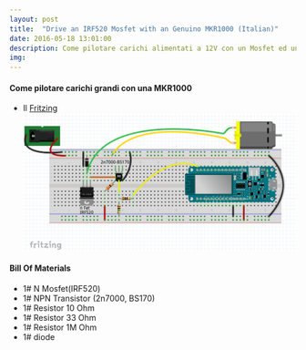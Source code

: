 ```yaml
---
layout: post
title:  "Drive an IRF520 Mosfet with an Genuino MKR1000 (Italian)"
date: 2016-05-18 13:01:00
description: Come pilotare carichi alimentati a 12V con un Mosfet ed una Genuino MKR1000
img:
---
```




#### Come pilotare carichi grandi con una MKR1000

* Il [Fritzing](http://fritzing.org/home/)
  ![alt text](../img/mkr1000-IRF520driver.png "mkr1000")

#### Bill Of Materials

* 1# N Mosfet(IRF520)
* 1# NPN Transistor (2n7000, BS170)
* 1# Resistor 10 Ohm
* 1# Resistor 33 Ohm
* 1# Resistor 1M Ohm
* 1# diode 